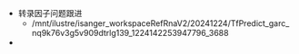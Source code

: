 - 转录因子问题跟进
	- /mnt/ilustre/isanger_workspaceRefRnaV2/20241224/TfPredict_garc_nq9k76v3g5v909dtrlg139_1224142253947796_3688
-